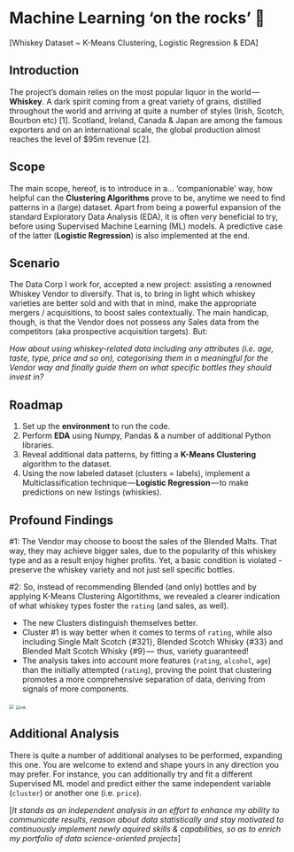# Machine Learning ‘on the rocks’ 🥃

[Whiskey Dataset ~ K-Means Clustering, Logistic Regression & EDA]

## Introduction

The project’s domain relies on the most popular liquor in the world —  **Whiskey**. A dark spirit coming from a great variety of grains, distilled throughout the world and arriving at quite a number of styles (Irish, Scotch, Bourbon etc) [1]. Scotland, Ireland, Canada & Japan are among the famous exporters and on an international scale, the global production almost reaches the level of $95m revenue [2].

## Scope
The main scope, hereof, is to introduce in a… ‘companionable’ way, how helpful can the **Clustering Algorithms** prove to be, anytime we need to find patterns in a (large) dataset. Apart from being a powerful expansion of the standard Exploratory Data Analysis (EDA), it is often very beneficial to try, before using Supervised Machine Learning (ML) models. A predictive case of the latter (**Logistic Regression**) is also implemented at the end.

## Scenario

The Data Corp I work for, accepted a new project: assisting a renowned Whiskey Vendor to diversify. That is, to bring in light which whiskey varieties are better sold and with that in mind, make the appropriate mergers / acquisitions, to boost sales contextually. The main handicap, though, is that the Vendor does not possess any Sales data from the competitors (aka prospective acquisition targets). But:

*How about using whiskey-related data including any attributes (i.e. age, taste, type, price and so on), categorising them in a meaningful for the Vendor way and finally guide them on what specific bottles they should invest in?*

## Roadmap

1. Set up the **environment** to run the code.
2. Perform **EDA** using Numpy, Pandas & a number of additional Python libraries.
3. Reveal additional data patterns, by fitting a **K-Means Clustering** algorithm to the dataset. 
4. Using the now labeled dataset (clusters = labels), implement a Multiclassification technique — **Logistic Regression** — to make predictions on new listings (whiskies).

## Profound Findings

#1: The Vendor may choose to boost the sales of the Blended Malts. That way, they may achieve bigger sales, due to the popularity of this whiskey type and as a result enjoy higher profits. Yet, a basic condition is violated - preserve the whiskey variety and not just sell specific bottles.

#2: So, instead of recommending Blended (and only) bottles and by applying K-Means Clustering Algortithms, we revealed a clearer indication of what whiskey types foster the `rating` (and sales, as well).

* The new Clusters distinguish themselves better.
* Cluster #1 is way better when it comes to terms of `rating`, while also including Single Malt Scotch {#321}, Blended Scotch Whisky {#33} and Blended Malt Scotch Whisky {#9} —  thus, variety guaranteed!
* The analysis takes into account more features (`rating`, `alcohol`, `age`) than the initially attempted (`rating`), proving the point that clustering promotes a more comprehensive separation of data, deriving from signals of more components.



<img src="/Users/gerasimosplegas/Desktop/Machine-Learning-Whiskey-Dataset/Plots/scatter_plot3d@2x.png" style="zoom:50%;" />

<img src="/Users/gerasimosplegas/Desktop/Machine-Learning-Whiskey-Dataset/Plots/scatter_plot@2x.png" alt="mk" style="zoom:50%;" />

## Additional Analysis
There is quite a number of additional analyses to be performed, expanding this one. You are welcome to extend and shape yours in any direction you may prefer. For instance, you can additionally try and fit a different Supervised ML model and predict either the same independent variable (`cluster`) or another one (i.e. `price`).

[*It stands as an independent analysis in an effort to enhance my ability to communicate results, reason about data statistically and stay motivated to continuously implement newly aquired skills & capabilities, so as to enrich my portfolio of data science-oriented projects*]
